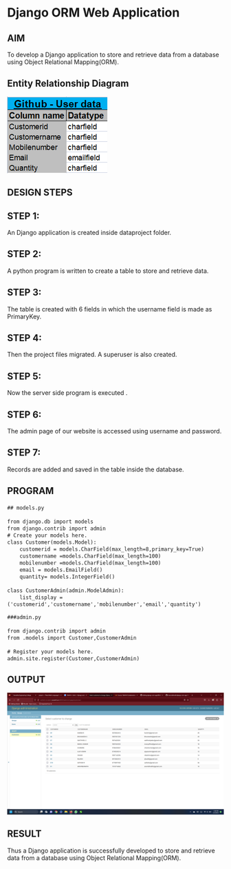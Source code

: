 # Django ORM Web Application

## AIM
To develop a Django application to store and retrieve data from a database using Object Relational Mapping(ORM).

## Entity Relationship Diagram
![ERD](er.png)
## DESIGN STEPS

## STEP 1:

An Django application is created inside dataproject folder.
## STEP 2:

A python program is written to create a table to store and retrieve data.
## STEP 3:

The table is created with 6 fields in which the username field is made as PrimaryKey.
## STEP 4:

Then the project files migrated. A superuser is also created.
## STEP 5:

Now the server side program is executed .
## STEP 6:

The admin page of our website is accessed using username and password.
## STEP 7:

Records are added and saved in the table inside the database.


## PROGRAM

```
## models.py

from django.db import models
from django.contrib import admin
# Create your models here.
class Customer(models.Model):
    customerid = models.CharField(max_length=8,primary_key=True)
    customername =models.CharField(max_length=100)
    mobilenumber =models.CharField(max_length=100)
    email = models.EmailField()
    quantity= models.IntegerField()

class CustomerAdmin(admin.ModelAdmin):
    list_display = ('customerid','customername','mobilenumber','email','quantity')
```
```
###admin.py

from django.contrib import admin
from .models import Customer,CustomerAdmin

# Register your models here.
admin.site.register(Customer,CustomerAdmin)
```

## OUTPUT

![OUTPUT](output.png)



## RESULT

Thus a Django application is successfully developed to store and retrieve data from a database using Object Relational Mapping(ORM).
